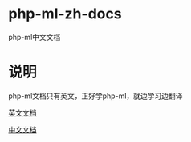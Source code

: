 # php-ml-zh-docs
php-ml中文文档

# 说明

php-ml文档只有英文，正好学php-ml，就边学习边翻译

[英文文档](https://php-ml.readthedocs.io/en/latest/)

[中文文档](docs/HOME.md)


